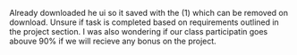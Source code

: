 Already downloaded he ui so it saved with the (1) which can be removed on download. 
Unsure if task is completed based on requirements outlined in the project section. 
I was also wondering if our class participatin goes abouve 90% if we will recieve any bonus on the project.
